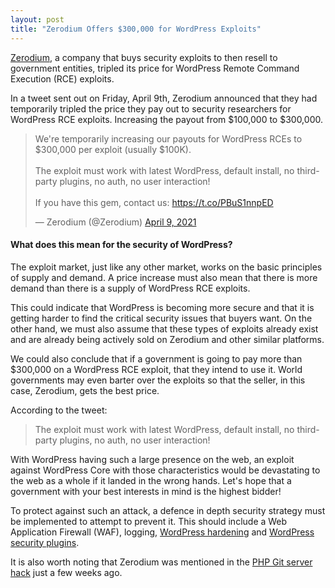 ```yaml
---
layout: post
title: "Zerodium Offers $300,000 for WordPress Exploits"
---
```


[Zerodium](https://zerodium.com/), a company that buys security exploits to then resell to government entities, tripled its price for WordPress Remote Command Execution (RCE) exploits.

In a tweet sent out on Friday, April 9th, Zerodium announced that they had temporarily tripled the price they pay out to security researchers for WordPress RCE exploits. Increasing the payout from $100,000 to $300,000.

<blockquote class="twitter-tweet"><p lang="en" dir="ltr">We&#39;re temporarily increasing our payouts for WordPress RCEs to $300,000 per exploit (usually $100K). <br><br>The exploit must work with latest WordPress, default install, no third-party plugins, no auth, no user interaction!<br><br>If you have this gem, contact us: <a href="https://t.co/PBuS1nnpED">https://t.co/PBuS1nnpED</a></p>&mdash; Zerodium (@Zerodium) <a href="https://twitter.com/Zerodium/status/1380489573009031170?ref_src=twsrc%5Etfw">April 9, 2021</a></blockquote> <script async src="https://platform.twitter.com/widgets.js" charset="utf-8"></script>

#### What does this mean for the security of WordPress?

The exploit market, just like any other market, works on the basic principles of supply and demand. A price increase must also mean that there is more demand than there is a supply of WordPress RCE exploits.

This could indicate that WordPress is becoming more secure and that it is getting harder to find the critical security issues that buyers want. On the other hand, we must also assume that these types of exploits already exist and are already being actively sold on Zerodium and other similar platforms.

We could also conclude that if a government is going to pay more than $300,000 on a WordPress RCE exploit, that they intend to use it. World governments may even barter over the exploits so that the seller, in this case, Zerodium, gets the best price.

According to the tweet:

> The exploit must work with latest WordPress, default install, no third-party plugins, no auth, no user interaction!

With WordPress having such a large presence on the web, an exploit against WordPress Core with those characteristics would be devastating to the web as a whole if it landed in the wrong hands. Let's hope that a government with your best interests in mind is the highest bidder!

To protect against such an attack, a defence in depth security strategy must be implemented to attempt to prevent it. This should include a Web Application Firewall (WAF), logging, [WordPress hardening](https://www.wpwhitesecurity.com/wordpress-security/) and [WordPress security plugins](https://wordpress.org/plugins/wpscan/).

It is also worth noting that Zerodium was mentioned in the [PHP Git server hack](https://www.zdnet.com/article/official-php-git-server-targeted-in-attempt-to-bury-malware-in-code-base/) just a few weeks ago.
